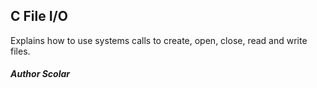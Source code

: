 ## C File I/O
Explains how to use systems calls to create, open, close, read and write files.
##### Author Scolar
